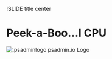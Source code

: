 !SLIDE title center

# Peek-a-Boo...I CPU

![.psadminlogo psadmin.io Logo](../_images/psadmin_io_white_400.png)

